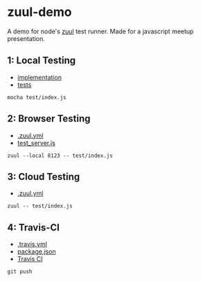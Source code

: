 zuul-demo
=========

A demo for node's [zuul](/defunctzombie/zuul) test runner. Made for a javascript meetup presentation.

## 1: Local Testing

- [implementation](/yanatan16/zuul-demo/blob/master/index.js)
- [tests](/yanatan16/zuul-demo/blob/master/test/index.js)

```
mocha test/index.js
```

## 2: Browser Testing

- [.zuul.yml](/yanatan16/zuul-demo/blob/master/.zuul.yml)
- [test_server.js](/yanatan16/zuul-demo/blob/master/test/test_server.js)

```
zuul --local 8123 -- test/index.js
```

## 3: Cloud Testing

- [.zuul.yml](/yanatan16/zuul-demo/blob/master/.zuul.yml)

```
zuul -- test/index.js
```

## 4: Travis-CI

- [.travis.yml](/yanatan16/zuul-demo/blob/master/.travis.yml)
- [package.json](/yanatan16/zuul-demo/blob/master/package.json)
- [Travis CI](travis-ci.org)

```
git push
```
